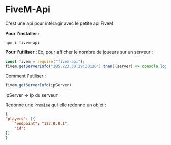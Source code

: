 # FiveM-Api
C'est une api pour intéragir avec le petite api FiveM

**Pour l'installer :**
```
npm i fivem-api
```
**Pour l'utiliser :**
Ex, pour afficher le nombre de joueurs sur un serveur : 
```javascript
const fivem = require("fivem-api");
fivem.getServerInfo("185.223.30.29:30120").then((server) => console.log(server.players.length))
```
Comment l'utiliser : 
```javascript
fivem.getServerInfo(ipServer)
```
ipServer -> Ip du serveur

Redonne une `Promise` qui elle redonne un objet :
```json
{
"players": [{
	"endpoint"; "127.0.0.1",
	"id": 
}]
}
```
<!--stackedit_data:
eyJoaXN0b3J5IjpbLTE3MTI1NDQ5ODMsMTM2Njc4MzExM119
-->